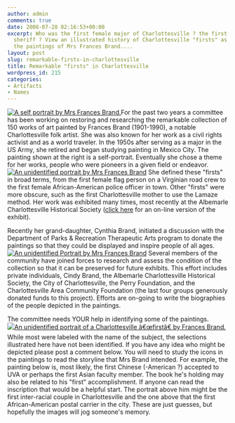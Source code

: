 ```yaml
---
author: admin
comments: true
date: 2008-07-28 02:16:53+00:00
excerpt: Who was the first female major of Charlottesville ? the first African-American
  sheriff ? View an illustrated history of Charlottesville "firsts" as depicted in
  the paintings of Mrs Frances Brand....
layout: post
slug: remarkable-firsts-in-charlottesville
title: Remarkable "firsts" in Charlottesville
wordpress_id: 215
categories:
- Artifacts
- Names
---
```


[![A self portrait by Mrs Frances Brand.](http://www.locohistory.org/blog/albemarle/wp-content/uploads/2008/07/brand_brand.jpg)](http://www.locohistory.org/blog/albemarle/2008/07/27/remarkable-firsts-in-charlottesville/a-self-portrait-by-mrs-frances-brand/)For the past two years a committee has been working on restoring and researching the remarkable collection of 150 works of art painted by Frances Brand (1901-1990), a notable Charlottesville folk artist. She was also known for her work as a civil rights activist and as a world traveler. In the 1950s after serving as a major in the US Army, she retired and began studying painting in Mexico City. The painting shown at the right is a self-portrait. Eventually she chose a theme for her works, people who were pioneers in a given field or endeavor. [![An unidentified portrait by Mrs Frances Brand](http://www.locohistory.org/blog/albemarle/wp-content/uploads/2008/07/brand_unid15.jpg)](http://www.locohistory.org/blog/albemarle/2008/07/27/remarkable-firsts-in-charlottesville/an-unidentified-portrait-by-mrs-frances-brand-2/) She defined these "firsts" in broad terms, from the first female flag person on a Virginian road crew to the first female African-American police officer in town.  Other "firsts" were more obscure, such as the first Charlottesville mother to use the Lamaze method. Her work was exhibited many times, most recently at the Albemarle Charlottesville Historical Society ([click here](http://www.albemarlehistory.org/Brand_Intro.htm) for an on-line version of the exhibit).

Recently her grand-daughter, Cynthia Brand, initiated a discussion with the Department of Parks & Recreation Therapeutic Arts program to donate the paintings so that they could be displayed and inspire people of all ages. [![An unidentified Portrait by Mrs Frances Brand](http://www.locohistory.org/blog/albemarle/wp-content/uploads/2008/07/brand_unid.jpg)](http://www.locohistory.org/blog/albemarle/2008/07/27/remarkable-firsts-in-charlottesville/an-unidentified-portrait-by-mrs-frances-brand/) Several members of the community have joined forces to research and assess the condition of the collection so that it can be preserved for future exhibits. This effort includes private individuals, Cindy Brand, the Albemarle Charlottesville Historical Society, the City of Charlottesville, the Perry Foundation, and the Charlottesville Area Community Foundation (the last four groups generously donated funds to this project). Efforts are on-going to write the biographies of the people depicted in the paintings.

The committee needs YOUR help in identifying some of the paintings. [![An unidentified portrait of a Charlottesville â€œfirstâ€ by Frances Brand.](http://www.locohistory.org/blog/albemarle/wp-content/uploads/2008/07/brand_unid10.jpg)](http://www.locohistory.org/blog/albemarle/2008/07/27/remarkable-firsts-in-charlottesville/an-unidentified-portrait-of-a-charlottesville-first-by-frances-brand/) While most were labeled with the name of the subject, the selections illustrated here have not been identified. If you have any idea who might be depicted please post a comment below. You will need to study the icons in the paintings to read the storyline that Mrs Brand intended. For example, the painting below is, most likely, the first Chinese (-American ?) accepted to UVA or perhaps the first Asian faculty member. The book he's holding may also be related to his "first" accomplishment. If anyone can read the inscription that would be a helpful start. The portrait above him might be the first inter-racial couple in Charlottesville and the one above that the first African-American postal carrier in the city. These are just guesses, but hopefully the images will jog someone's memory.
